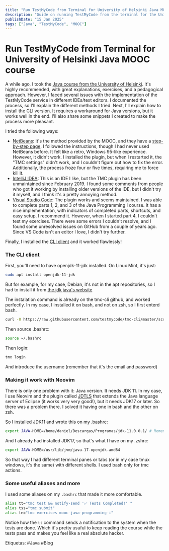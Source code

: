 ```yaml
---
title: "Run TestMyCode from Terminal for University of Helsinki Java MOOC course"
description: "Guide on running TestMyCode from the terminal for the University of Helsinki Java MOOC course."
publishDate: "15 Jan 2025"
tags: ["Java", "TestMyCode", "MOOC"]
---
```


# Run TestMyCode from Terminal for University of Helsinki Java MOOC course

A while ago, I took the [Java course from the University of Helsinki](https://java-programming.mooc.fi/). It's highly recommended, with great explanations, exercises, and a pedagogical approach. However, I faced several issues with the implementation of the TestMyCode service in different IDEs/text editors. I documented the process, so I'll explain the different methods I tried. Next, I'll explain how to install the CLI version. It requires a workaround for Java versions, but it works well in the end. I'll also share some snippets I created to make the process more pleasant.

I tried the following ways:

- [NetBeans](https://github.com/testmycode/tmc-netbeans): It's the method provided by the MOOC, and they have a [step-by-step page](https://www.mooc.fi/en/installation/netbeans/). I followed the instructions, though I had never used NetBeans before. It felt like a retro, Windows 95-like experience. However, it didn't work. I installed the plugin, but when I restarted it, the "TMC settings" didn't work, and I couldn't figure out how to fix the error. Additionally, the process froze four or five times, requiring me to force kill it.
- [IntelliJ IDEA](https://github.com/testmycode/tmc-intellij): This is an IDE I like, but the TMC plugin has been unmaintained since February 2019. I found some comments from people who got it working by installing older versions of the IDE, but I didn't try it myself, and I think it's a pretty annoying method.
- [Visual Studio Code](https://github.com/rage/tmc-vscode): The plugin works and seems maintained. I was able to complete parts 1, 2, and 3 of the Java Programming I course. It has a nice implementation, with indicators of completed parts, shortcuts, and easy setup. I recommend it. However, when I started part 4, I couldn't test my exercises. There were some errors I couldn't resolve, and I found some unresolved issues on GitHub from a couple of years ago. Since VS Code isn't an editor I love, I didn't try further.

Finally, I installed the [CLI client](https://github.com/testmycode/tmc-cli) and it worked flawlessly!

### The CLI client

First, you'll need to have openjdk-11-jdk installed. On Linux Mint, it's just:

```bash
sudo apt install openjdk-11-jdk
```

But for example, for my case, Debian, it's not in the apt repositories, so I had to install it from [the jdk.java's website](https://jdk.java.net/java-se-ri/11-MR2)

The instalation command is already on the tmc-cli github, and worked perfectly. In my case, I installed it on bash, and not on zsh, so I first enterd bash.

```bash
curl -0 https://raw.githubusercontent.com/testmycode/tmc-cli/master/scripts/install.sh | bash
```

Then source .bashrc:

```bash
source ~/.bashrc
```

Then login:

```bash
tmx login
```

And introduce the username (remember that it's the email and password)

### Making it work with Neovim

There is only one problem with it: Java version. It needs JDK 11. In my case, I use Neovim and the plugin called [JDTLS](https://github.com/mfussenegger/nvim-jdtls) that extends the Java language server of Eclipse (it works very very good!), but it needs JDK17 or later. So there was a problem there. I solved it having one in bash and the other on zsh.

So I installed JDK11 and wrote this on my .bashrc:

```bash
export JAVA-HOME=/home/daniel/Descargas/Programas/jdk-11.0.0.1/ # Remember to change the Path! Here its on my Downloads folder because the idea was to don't make it may main Java version, only for the course.
```

And  I already had installed JDK17, so that's what I have on my .zshrc:

```bash
export JAVA-HOME=/usr/lib/jvm/java-17-openjdk-amd64
```

So that way I had different terminal panes or tabs (or in my case tmux windows, it's the same) with different shells. I used bash only for tmc actions.

### Some useful aliases and more

I used some aliases on my `.bashrc` that made it more comfortable.

```bash
alias tt="tmc test && notify-send '✅ Tests Completed!' "
alias tss="tmc submit"
alias te="tmc exercises mooc-java-programming-i"
```

Notice how the `tt` command sends a notification to the system when the tests are done. Which it's pretty usuful to keep reading the course while the tests pass and makes you feel like a real absolute hacker.

Etiquetas: #Java #Blog
